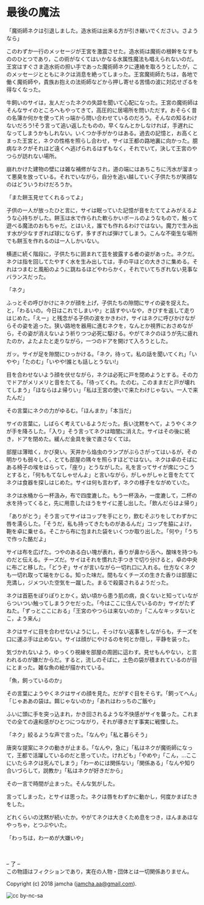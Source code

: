 # 最後の魔法

「魔術師ネクは引退しました。造水術は出来る方が引き継いでください。さようなら」  

このわずか一行のメッセージが王宮を激震させた。造水術は魔術の根幹をなすもののひとつであり，この術がなくてはいかなる水属性魔法も唱えられないのだ。王宮はすぐさま造水術の担い手であった魔術師ネクに連絡を取ろうとしたが，このメッセージとともにネクは消息を絶ってしまった。王宮魔術師たちは，各地で働く魔術師や，貴族お抱えの法術師などから押し寄せる苦情の波に対応せざるを得なくなった。  

牛飼いのサイは，友人だったネクの失踪を聞いて心配になった。王宮の魔術師はそんなサイのところへもやってきて，高圧的に居場所を問いただす。おそらく昔の名簿か何かを使って片っ端から問い合わせているのだろう。そんなの知るわけないだろう!そう言って追い返したものの，早くなんとかしなければ，手遅れになってしまうかもしれない。いくつか手がかりはある。過去の記憶と，お高くとまった王宮と，ネクの性格を照らし合わせ，サイは王都の路地裏に向かった。臆病なネクがそれほど遠くへ逃げられるはずもなく，それでいて，決して王宮のやつらが訪れない場所。  

崩れかけた建物の壁には雑な補修がなされ，道の端にはあちこちに汚水が溜まって悪臭を放っている。それでいながら，自分を追い越していく子供たちが笑顔なのはどういうわけだろうか。  

「また餅玉見せてくれるってよ」  

子供の一人が放ったひと言に，サイは眠っていた記憶が音をたててよみがえるような心持ちがした。餅玉は水で作られた軟らかいボールのようなもので，触って遊べる魔法のおもちゃだ。とはいえ，誰でも作れるわけではない。魔力で生み出す水が少なすぎれば球にならず，多すぎれば弾けてしまう。こんな不衛生な場所でも餅玉を作れるのは一人しかいない。  

横道に続く階段に，子供たちに囲まれて芸を披露する者の姿があった。ネクだ。ネクは指を回してたやすく水を生み出しては，手の平ほどの大きさに集める。それはつまむと風船のように跳ねるほどやわらかく，それでいてちぎれない見事なバランスだった。  

「ネク」  

ふっとその呼びかけにネクが顔を上げ，子供たちの隙間にサイの姿を捉えた。と，「わるいの。今日はこれでしまいや」と話すやいなや，きびすを返して走りはじめた。「えー」と残念がる子供の波をかきわけ，サイはネクに呼びかけながらその姿を追った。狭い路地を器用に進むネクを，なんとか視界におさめながら，その姿が消えないよう祈りつつ必死に駆ける。やがてネクのほうが先に疲れたのか，よたよたと走りながら，一つのドアを開けて入ろうとした。  

ガッ。サイが足を隙間にひっかける。「ネク，待って。私の話を聞いてくれ」「いやや」「たのむ」「いやや!誰とも話しとうない!」  

目を合わせないよう顔を伏せながら，ネクは必死に戸を閉めようとする。その力でドアがメリメリと音をたてる。「待ってくれ。たのむ。このままだと戸が壊れてしまう」「ほならはよ帰りい」「私は王宮の使いで来たわけじゃない。一人で来たんだ」  

その言葉にネクの力がゆるむ。「ほんまか」「本当だ」  

サイの言葉に，しばらく考えているようだった。長い沈黙をへて，ようやくネクが手を降ろした。「入り」そう言ってネクは暗闇に消えた。サイはその後に続き，ドアを閉めた。緩んだ金具を後で直さなくては。  

部屋は薄暗く，かび臭い。天井から焔虫のランプがぶらさがってはいるが，その明かりも弱々しく，とても部屋の隅々を照らすほどではない。ネクは卓のそばにある椅子の埃をはらって，「座り」とうながした。礼を言ってサイが席につこうとすると，「何ももてなしゃせんよ」と言いながら，がしゃがしゃと音をたててネクは食器を探しはじめた。サイは何も言わず，ネクの様子をながめていた。  

ネクは水桶から一杯汲み，布で四度漉した。もう一杯汲み，一度漉して，二杯の水を持ってくると，先に用意したほうをサイに差し出した。「飲んだらはよ帰り」  

「ありがとう」そう言ってサイはコップを手にとり，飲むそぶりをしてわずかに唇を濡らした。「そうだ，私も持ってきたものがあるんだ」コップを脇によけ，鞄を卓に乗せる。そこから布に包まれた袋をいくつか取り出した。「何や」「うちで作った酪だよ」  

サイは布を広げた。つやのある白い塊が表れ，香りが鼻から舌へ，酸味を持つものだと伝える。チーズだ。サイはそれを慣れた手つきで切り分けると，卓の中央に布ごと移した。「どうぞ」サイが言いながら一切れ口に入れる。仕方なくネクも一切れ取って端をかじる。知った味だ。間もなくチーズの生きた香りは部屋に充満し，ジメついた空気を一蹴した。まるで殺菌されるようだった。  

ネクは首筋をぽりぽりとかく。幼い頃から患う肌の病，良くないと知っていながらついつい触ってしまうクセだった。「今はここに住んでいるのか」サイがたずねた。「ずっとここにおる」「王宮のやつらは来ないのか」「こんなキッタないとこ，よう来ん」  

ネクはサイに目を合わせないようにし，そっけない返事をしながらも，チーズを口に運ぶ手は止めない。サイは顔がにやけるのを何とか隠し，平静を装った。  

気づかれないよう，ゆっくり視線を部屋の周囲に這わす。見せもんやない，と言われるのが嫌だからだ。すると，流しのそばに，土色の袋が積まれているのが目にとまった。雑な魚の絵が描かれている。  

「魚，飼っているのか」  

その言葉にようやくネクはサイの顔を見た。だがすぐ目をそらす。「飼ってへん」「じゃああの袋は。餌じゃないのか」「あれはわっちのご飯や」  

ふいに頭に手を突っ込まれ，かき回されるような不快感がサイを襲った。これまでの全ての違和感がひとつにつながり，それが導きだす事実に戦慄した。  

「ネク」絞るような声で言った。「なんや」「私と暮らそう」  

唐突な提案にネクの動きが止まる。「なんや，急に」「私はネクが魔術師になって，王都で活躍しているのだと思っていた。けれども」「やめや」「こん，…ここにいたらネクは死んでしまう」「わーめには関係ない」「関係ある」「なんや知り合いづらして，説教か」「私はネクが好きだから」  

その一言で時間が止まった。そんな気がした。  

言ってしまった，とサイは思った。ネクは唇をわずかに動かし，何度かまばたきをした。  

どれくらいの沈黙が続いたか。やがてネクは大きくため息をつき，ほんまあほなやっちゃ，とつぶやいた。  

「わっちは，わーめが大嫌いや」  

<br>  
<br>  
&#x2013; 了 &#x2013;  

<br>  
この物語はフィクションであり，実在の人物・団体とは一切関係ありません。  

Copyright (c) 2018 jamcha (jamcha.aa@gmail.com).  

![cc by-nc-sa](http://i.creativecommons.org/l/by-nc-sa/4.0/88x31.png)
